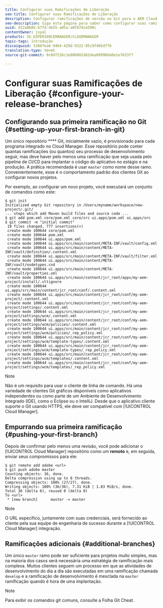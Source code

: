 ```yaml
---
title: Configurar suas Ramificações de Liberação
seo-title: Configurar suas Ramificações de Liberação
description: Configurar ramificações de versão no Git para o AEM Cloud Manager
seo-description: Siga esta página para saber como configurar suas ramificações de lançamento no git.
uuid: d12a8b85-b7fd-4b55-a05a-a0f874ce598c
contentOwner: jsyal
products: SG_EXPERIENCEMANAGER/CLOUDMANAGER
topic-tags: introdução
discoiquuid: 53807ea6-9464-429d-9322-85c9f405dff6
translation-type: tm+mt
source-git-commit: 9c0df236c1e800802d62dea09996bb8e1e7033f7

---
```



# Configurar suas Ramificações de Liberação {#configure-your-release-branches}

## Configurando sua primeira ramificação no Git {#setting-up-your-first-branch-in-git}

Um único repositório **** Git, inicialmente vazio, é provisionado para cada programa integrado no Cloud Manager. Esse repositório pode conter quantas ramificações (ou quantos) seu processo de desenvolvimento seguir, mas deve haver pelo menos uma ramificação que seja usada pelo pipeline de CI/CD para implantar o código do aplicativo no estágio e na produção. A prática recomendada é usar `master` como nome desse ramo. Convenientemente, esse é o comportamento padrão dos clientes Git ao configurar novos projetos.

Por exemplo, ao configurar um novo projeto, você executará um conjunto de comandos como este:

```shell
$ git init
Initialized empty Git repository in /Users/myname/workspace/new-project/.git/
... steps which add Maven build files and source code ...
$ git add pom.xml core/pom.xml core/src ui.apps/pom.xml ui.apps/src
$ git commit -m "initial commit"
 19 files changed, 777 insertions(+)
 create mode 100644 core/pom.xml
 create mode 100644 pom.xml
 create mode 100644 ui.apps/pom.xml
 create mode 100644 ui.apps/src/main/content/META-INF/vault/config.xml
 create mode 100644 ui.apps/src/main/content/META-INF/vault/definition/.content.xml
 create mode 100644 ui.apps/src/main/content/META-INF/vault/filter.xml
 create mode 100644 ui.apps/src/main/content/META-INF/vault/nodetypes.cnd
 create mode 100644 ui.apps/src/main/content/META-INF/vault/properties.xml
 create mode 100644 ui.apps/src/main/content/jcr_root/apps/my-aem-project/install/.vltignore
 create mode 100644 ui.apps/src/main/content/jcr_root/conf/.content.xml
 create mode 100644 ui.apps/src/main/content/jcr_root/conf/my-aem-project/.content.xml
 create mode 100644 ui.apps/src/main/content/jcr_root/conf/my-aem-project/settings/.content.xml
 create mode 100644 ui.apps/src/main/content/jcr_root/conf/my-aem-project/settings/wcm/.content.xml
 create mode 100644 ui.apps/src/main/content/jcr_root/conf/my-aem-project/settings/wcm/policies/.content.xml
 create mode 100644 ui.apps/src/main/content/jcr_root/conf/my-aem-project/settings/wcm/policies/_rep_policy.xml
 create mode 100644 ui.apps/src/main/content/jcr_root/conf/my-aem-project/settings/wcm/template-types/.content.xml
 create mode 100644 ui.apps/src/main/content/jcr_root/conf/my-aem-project/settings/wcm/template-types/_rep_policy.xml
 create mode 100644 ui.apps/src/main/content/jcr_root/conf/my-aem-project/settings/wcm/templates/.content.xml
 create mode 100644 ui.apps/src/main/content/jcr_root/conf/my-aem-project/settings/wcm/templates/_rep_policy.xml
```

>[!NOTE]
>
>Não é um requisito para usar o cliente de linha de comando. Há uma variedade de clientes Git gráficos disponíveis como aplicativos independentes ou como parte de um Ambiente de Desenvolvimento Integrado (IDE), como o Eclipse ou o IntelliJ. Desde que o aplicativo cliente suporte o Git usando HTTPS, ele deve ser compatível com [!UICONTROL Cloud Manager].

## Empurrando sua primeira ramificação {#pushing-your-first-branch}

Depois de confirmar pelo menos uma revisão, você pode adicionar o [!UICONTROL Cloud Manager] repositório como um **remoto** e, em seguida, enviar seus compromissos para ele:

```shell
$ git remote add adobe <url>
$ git push adobe master
Counting objects: 36, done.
Delta compression using up to 8 threads.
Compressing objects: 100% (27/27), done.
Writing objects: 100% (36/36), 7.31 KiB | 1.83 MiB/s, done.
Total 36 (delta 6), reused 0 (delta 0)
To <url>
 * [new branch]      master -> master
```

>[!NOTE]
>
>O URL específico, juntamente com suas credenciais, será fornecido ao cliente pela sua equipe de engenharia de sucesso durante a [!UICONTROL Cloud Manager] integração.

## Ramificações adicionais {#additional-branches}

Um único `master` ramo pode ser suficiente para projetos muito simples, mas na maioria dos casos será necessária uma estratégia de ramificação mais complexa. Muitos clientes seguem um processo em que as atividades de desenvolvimento do dia a dia são executadas em uma ramificação chamada `develop` e a ramificação de desenvolvimento é mesclada na `master` ramificação quando é hora de uma implantação.

>[!NOTE]
>
>Para exibir os comandos git comuns, consulte a Folha [](https://github.github.com/training-kit/downloads/github-git-cheat-sheet)Git Cheat.
